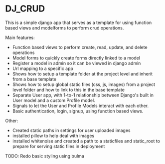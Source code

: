 # DJ_CRUD

This is a simple django app that serves as a template for using function based views and modelforms to perform crud operations.

Main features:
- Function based views to perform create, read, update, and delete operations
- Model forms to quickly create forms directly linked to a model
- Register a model in admin so it can be viewed in django admin
- Url mapping to a specific app
- Shows how to setup a template folder at the project level and inherit from a base template
- Shows how to setup global static files (css, js, images) from a project level folder and how to link to this in the base template
- Separate User app, with 1-to-1 relationship between Django's built in User model and a custom Profile model.
- Signals to let the User and Profile Models interact with each other.
- Basic authentication, login, signup, using function based views.

Other:
- Created static paths in settings for user uploaded images
- installed pillow to help deal with images
- installed whitenoise and created a path to a staticfiles and static_root to prepare for serving static files in deployment

TODO:
Redo basic styling using bulma